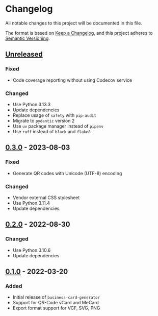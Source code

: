 # Changelog
All notable changes to this project will be documented in this file.

The format is based on [Keep a Changelog](https://keepachangelog.com/en/1.0.0/),
and this project adheres to [Semantic Versioning](https://semver.org/spec/v2.0.0.html).

## [Unreleased]
### Fixed
- Code coverage reporting without using Codecov service

### Changed
- Use Python 3.13.3
- Update dependencies
- Replace usage of `safety` with `pip-audit`
- Migrate to `pydantic` version 2
- Use `uv` package manager instead of `pipenv`
- Use `ruff` instead of `black` and `flake8`

## [0.3.0] - 2023-08-03
### Fixed
- Generate QR codes with Unicode (UTF-8) encoding

### Changed
- Vendor external CSS stylesheet
- Use Python 3.11.4
- Update dependencies

## [0.2.0] - 2022-08-30
### Changed
- Use Python 3.10.6
- Update dependencies

## [0.1.0] - 2022-03-20
### Added
- Initial release of `business-card-generator`
- Support for QR-Code vCard and MeCard
- Export format support for VCF, SVG, PNG

[Unreleased]: https://github.com/rclement/business-card-generator/compare/0.3.0...HEAD
[0.3.0]: https://github.com/rclement/business-card-generator/compare/0.2.0...0.3.0
[0.2.0]: https://github.com/rclement/business-card-generator/compare/0.1.0...0.2.0
[0.1.0]: https://github.com/rclement/business-card-generator/releases/tag/0.1.0
